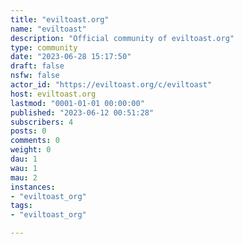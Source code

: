 ```yaml
---
title: "eviltoast.org" 
name: "eviltoast"
description: "Official community of eviltoast.org"
type: community
date: "2023-06-28 15:17:50"
draft: false
nsfw: false
actor_id: "https://eviltoast.org/c/eviltoast"
host: eviltoast.org
lastmod: "0001-01-01 00:00:00"
published: "2023-06-12 00:51:28"
subscribers: 4
posts: 0
comments: 0
weight: 0
dau: 1
wau: 1
mau: 2
instances:
- "eviltoast_org"
tags: 
- "eviltoast_org"

---
```

